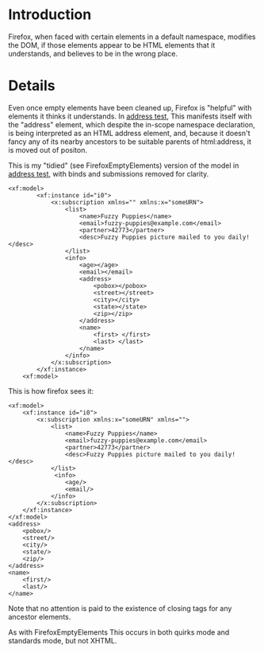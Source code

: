 # Introduction #

Firefox, when faced with certain elements in a default namespace, modifies the DOM, if those elements appear to be HTML elements that it understands, and believes to be in the wrong place.

# Details #

Even once empty elements have been cleaned up, Firefox is "helpful" with elements it thinks it understands.  In [address test](http://xformstest.org/klotz/examples/address-1/address-ubiquity.html), This manifests itself with the "address" element, which despite the in-scope namespace declaration, is being interpreted as an HTML address element, and, because it doesn't fancy any of its nearby ancestors to be suitable parents of html:address, it is moved out of positon.

This is my "tidied" (see FirefoxEmptyElements) version of the model in [address test](http://xformstest.org/klotz/examples/address-1/address-ubiquity.html), with binds and submissions removed for clarity.
```
<xf:model>
        <xf:instance id="i0">
            <x:subscription xmlns="" xmlns:x="someURN">
                <list>
                    <name>Fuzzy Puppies</name>
                    <email>fuzzy-puppies@example.com</email>
                    <partner>42773</partner>
                    <desc>Fuzzy Puppies picture mailed to you daily!</desc>
                </list>
                <info>
                    <age></age>
                    <email></email>
                    <address>
                        <pobox></pobox>
                        <street></street>
                        <city></city>
                        <state></state>
                        <zip></zip>
                    </address>
                    <name>
                        <first> </first>
                        <last> </last>
                    </name>
                </info>
            </x:subscription>
        </xf:instance>
    <xf:model>
```
This is how firefox sees it:
```
<xf:model>
    <xf:instance id="i0">
        <x:subscription xmlns:x="someURN" xmlns="">
            <list>
                <name>Fuzzy Puppies</name>
                <email>fuzzy-puppies@example.com</email>
                <partner>42773</partner>
                <desc>Fuzzy Puppies picture mailed to you daily!</desc>
            </list>
             <info>
                <age/>
                <email/>
            </info>
        </x:subscription>
    </xf:instance>
</xf:model>
<address>
    <pobox/>
    <street/>
    <city/>
    <state/>
    <zip/>
</address>
<name>
    <first/>
    <last/>
</name>
```

Note that no attention is paid to the existence of closing tags for any ancestor elements.

As with FirefoxEmptyElements This occurs in both quirks mode and standards mode, but not XHTML.
